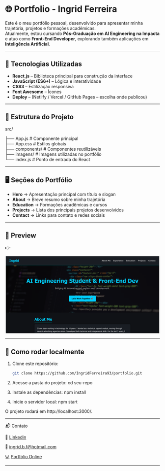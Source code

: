 # 🌐 Portfolio - Ingrid Ferreira

Este é o meu portfólio pessoal, desenvolvido para apresentar minha trajetória, projetos e formações acadêmicas.  
Atualmente, estou cursando **Pós-Graduação em AI Engineering na Impacta** e atuo como **Front-End Developer**, explorando também aplicações em **Inteligência Artificial**.

---

## 🚀 Tecnologias Utilizadas

- **React.js** – Biblioteca principal para construção da interface
- **JavaScript (ES6+)** – Lógica e interatividade
- **CSS3** – Estilização responsiva
- **Font Awesome** – Ícones
- **Deploy** – (Netlify / Vercel / GitHub Pages – escolha onde publicou)

---

## 📂 Estrutura do Projeto

src/

├── App.js # Componente principal  
├── App.css # Estilos globais  
├── components/ # Componentes reutilizáveis  
├── imagens/ # Imagens utilizadas no portfólio  
└── index.js # Ponto de entrada do React

---

## 🖥️ Seções do Portfólio

- **Hero** → Apresentação principal com título e slogan
- **About** → Breve resumo sobre minha trajetória
- **Education** → Formações acadêmicas e cursos
- **Projects** → Lista dos principais projetos desenvolvidos
- **Contact** → Links para contato e redes sociais

---

## 📸 Preview

👉 <p align="center">
  <img src="src/imagens/projeto.png" alt="Preview do Projeto" width="500"/>
</p>

---

## 🔧 Como rodar localmente

1. Clone este repositório:

   ```bash
   git clone https://github.com/IngridFerreira93/portfolio.git

   ```

2. Acesse a pasta do projeto:
   cd seu-repo

3. Instale as dependências:
   npm install

4. Inicie o servidor local:
   npm start

O projeto rodará em http://localhost:3000/.

---

📬 Contato

💼 [Linkedin](https://www.linkedin.com/in/ingrid-bferreira/)

📧 [ingrid.b.f@hotmail.com](ingrid.b.f@hotmail.com)

💻 [Portfólio Online](https://github.com/IngridFerreira93)

---
